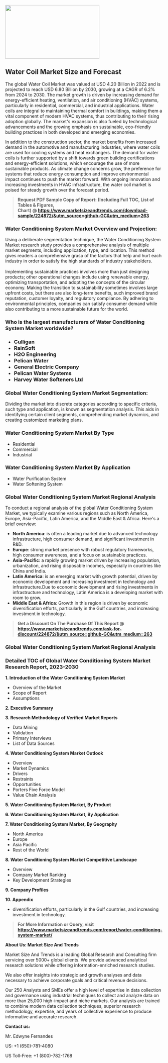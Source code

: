 <p><img class="alignnone size-medium wp-image-20088" src="https://ffe5etoiles.com/wp-content/uploads/2024/12/MST1-300x171.png" alt="" width="300" height="171" /></p><h2>Water Coil Market Size and Forecast</h2><p>The global Water Coil Market was valued at USD 4.20 Billion in 2022 and is projected to reach USD 6.80 Billion by 2030, growing at a CAGR of 6.2% from 2024 to 2030. The market growth is driven by increasing demand for energy-efficient heating, ventilation, and air conditioning (HVAC) systems, particularly in residential, commercial, and industrial applications. Water coils are integral to maintaining thermal comfort in buildings, making them a vital component of modern HVAC systems, thus contributing to their rising adoption globally. The market's expansion is also fueled by technological advancements and the growing emphasis on sustainable, eco-friendly building practices in both developed and emerging economies.</p><p>In addition to the construction sector, the market benefits from increased demand in the automotive and manufacturing industries, where water coils are used for cooling systems and heat exchangers. The demand for water coils is further supported by a shift towards green building certifications and energy-efficient solutions, which encourage the use of more sustainable products. As climate change concerns grow, the preference for systems that reduce energy consumption and improve environmental impact continues to push the market forward. With ongoing innovation and increasing investments in HVAC infrastructure, the water coil market is poised for steady growth over the forecast period.</p></p><blockquote id="" class=""><strong>Request PDF Sample Copy of Report: (Including Full TOC, List of Tables &amp; Figures, Chart)&nbsp;@&nbsp;<strong><a href="https://www.marketsizeandtrends.com/download-sample/224872/&utm_source=github-GC&utm_medium=263" target="_blank">https://www.marketsizeandtrends.com/download-sample/224872/&utm_source=github-GC&utm_medium=263</a></strong></strong></blockquote><h3 id="" class="">Water Conditioning System Market&nbsp;Overview and Projection:</h3><p id="" class="">Using a deliberate segmentation technique, the Water Conditioning System Market research study provides a comprehensive analysis of multiple market segments, including application, type, and location. This method gives readers a comprehensive grasp of the factors that help and hurt each industry in order to satisfy the high standards of industry stakeholders. <br /> <br />Implementing sustainable practices involves more than just designing products; other operational changes include using renewable energy, optimizing transportation, and adopting the concepts of the circular economy. Making the transition to sustainability sometimes involves large upfront costs, but there are also long-term benefits, such improved brand reputation, customer loyalty, and regulatory compliance. By adhering to environmental principles, companies can satisfy consumer demand while also contributing to a more sustainable future for the world.</p><h3 id="" class="">Who is the largest manufacturers of&nbsp;Water Conditioning System Market worldwide?</h3><h3 class=""><p><ul><li>Culligan </li><li> RainSoft </li><li> H2O Engineering </li><li> Pelican Water </li><li> General Electric Company </li><li> Pelican Water Systems </li><li> Harvey Water Softeners Ltd</li></ul></p></h3><h3 id="" class="">Global&nbsp;Water Conditioning System Market Segmentation:</h3><p id="" class="">Dividing the market into discrete categories according to specific criteria, such type and application, is known as segmentation analysis. This aids in identifying certain client segments, comprehending market dynamics, and creating customized marketing plans.</p><h3 id="" class="">Water Conditioning System Market&nbsp;By Type</h3><p><p><ul><li>Residential</li><li> Commercial</li><li> Industrial</p></li></ul></p></p><h3 id="" class="">Water Conditioning System Market&nbsp;By Application</h3><p class=""><p><ul><li>Water Purification System</li><li> Water Softening System</li></ul></p></p><h3 id="" class="">Global Water Conditioning System Market Regional Analysis</h3><p id="" class="">To conduct a regional analysis of the global Water Conditioning System Market, we typically examine various regions such as North America, Europe, Asia-Pacific, Latin America, and the Middle East &amp; Africa. Here's a brief overview:</p><ul><li><strong>North America</strong>: is often a leading market due to advanced technology infrastructure, high consumer demand, and significant investment in R&amp;D.</li><li><strong>Europe</strong>: strong market presence with robust regulatory frameworks, high consumer awareness, and a focus on sustainable practices.</li><li><strong>Asia-Pacific</strong>: a rapidly growing market driven by increasing population, urbanization, and rising disposable incomes, especially in countries like China and India.</li><li><strong>Latin America</strong>: is an emerging market with growth potential, driven by economic development and increasing investment in technology and infrastructure.Due to economic development and rising investments in infrastructure and technology, Latin America is a developing market with room to grow.</li><li><strong>Middle East &amp; Africa</strong>: Growth in this region is driven by economic diversification efforts, particularly in the Gulf countries, and increasing investment in technology.</li></ul><blockquote id="" class=""><strong>Get a Discount On The Purchase Of This Report @ <strong><a href="https://www.marketsizeandtrends.com/ask-for-discount/224872/&utm_source=github-GC&utm_medium=263" target="_blank">https://www.marketsizeandtrends.com/ask-for-discount/224872/&utm_source=github-GC&utm_medium=263</a></strong></strong></blockquote><h3 id="" class="">Global Water Conditioning System Market Regional Analysis</h3><h3 id="" class="">Detailed TOC of Global Water Conditioning System Market Research Report, 2023-2030</h3><p id="" class=""><strong>1. Introduction of the Water Conditioning System Market</strong></p><ul><li>Overview of the Market</li><li>Scope of Report</li><li>Assumptions</li></ul><p id="" class=""><strong>2. Executive Summary</strong></p><p id="" class=""><strong>3. Research Methodology of Verified Market Reports</strong></p><ul><li>Data Mining</li><li>Validation</li><li>Primary Interviews</li><li>List of Data Sources</li></ul><p id="" class=""><strong>4. Water Conditioning System Market Outlook</strong></p><ul><li>Overview</li><li>Market Dynamics</li><li>Drivers</li><li>Restraints</li><li>Opportunities</li><li>Porters Five Force Model</li><li>Value Chain Analysis</li></ul><p id="" class=""><strong>5. Water Conditioning System Market, By Product</strong></p><p id="" class=""><strong>6. Water Conditioning System Market, By Application</strong></p><p id="" class=""><strong>7. Water Conditioning System Market, By Geography</strong></p><ul><li>North America</li><li>Europe</li><li>Asia Pacific</li><li>Rest of the World</li></ul><p id="" class=""><strong>8. Water Conditioning System Market Competitive Landscape</strong></p><ul><li>Overview</li><li>Company Market Ranking</li><li>Key Development Strategies</li></ul><p id="" class=""><strong>9. Company Profiles</strong></p><p id="" class=""><strong>10. Appendix</strong></p><ul><li>diversification efforts, particularly in the Gulf countries, and increasing investment in technology.</li></ul><blockquote id="" class=""><strong>For More Information or Query, visit <strong><strong><a href="https://www.marketsizeandtrends.com/report/water-conditioning-system-market/" target="_blank">https://www.marketsizeandtrends.com/report/water-conditioning-system-market/</a></strong></strong></strong></blockquote><p id="" class=""><strong>About Us: Market Size And Trends</strong></p><p id="" class="">Market Size And Trends is a leading Global Research and Consulting firm servicing over 5000+ global clients. We provide advanced analytical research solutions while offering information-enriched research studies.</p><p id="" class="">We also offer insights into strategic and growth analyses and data necessary to achieve corporate goals and critical revenue decisions.</p><p id="" class="">Our 250 Analysts and SMEs offer a high level of expertise in data collection and governance using industrial techniques to collect and analyze data on more than 25,000 high-impact and niche markets. Our analysts are trained to combine modern data collection techniques, superior research methodology, expertise, and years of collective experience to produce informative and accurate research.</p><p id="" class=""><strong>Contact us:</strong></p><p id="" class="">Mr. Edwyne Fernandes</p><p id="" class="">US: +1 (650)-781-4080</p><p id="" class="">US Toll-Free: +1 (800)-782-1768</p>
